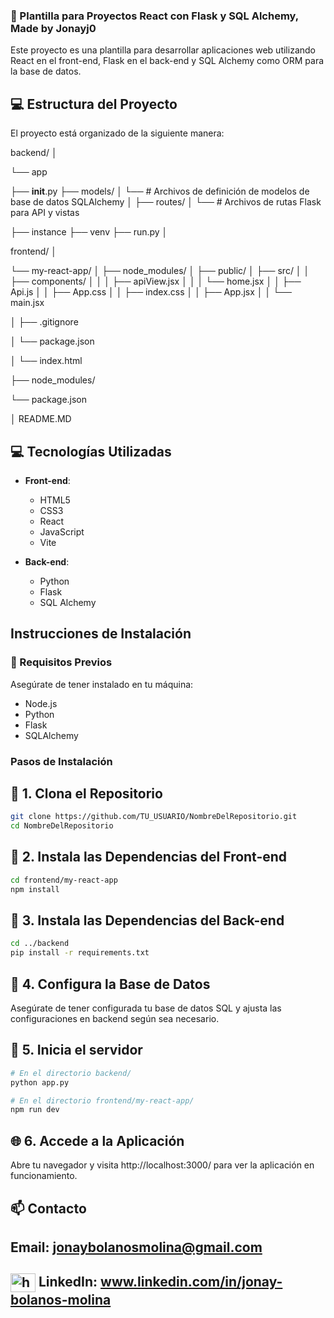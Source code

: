 ### :rocket: Plantilla para Proyectos React con Flask y SQL Alchemy, Made by Jonayj0

Este proyecto es una plantilla para desarrollar aplicaciones web utilizando React en el front-end, Flask en el back-end y SQL Alchemy como ORM para la base de datos.

## :computer: Estructura del Proyecto

El proyecto está organizado de la siguiente manera:

backend/
│

└── app

 ├── __init__.py
 ├── models/
 │ └── # Archivos de definición de modelos de base de datos SQLAlchemy
 │
 ├── routes/
 │ └── # Archivos de rutas Flask para API y vistas
 
├── instance
├── venv
├── run.py
│

frontend/
│

└── my-react-app/
│ ├── node_modules/
│ ├── public/
│ ├── src/
│ │ ├── components/
│ │ │ ├── apiView.jsx
│ │ │ └── home.jsx
│ │ ├── Api.js
│ │ ├── App.css
│ │ ├── index.css
│ │ ├── App.jsx
│ │ └── main.jsx

│ ├── .gitignore

│ └── package.json

│ └── index.html

├── node_modules/

└── package.json

│
README.MD


## 💻 Tecnologías Utilizadas

- **Front-end**:
  - HTML5
  - CSS3
  - React
  - JavaScript
  - Vite

- **Back-end**:
  - Python
  - Flask
  - SQL Alchemy

## Instrucciones de Instalación

### 📝 Requisitos Previos

Asegúrate de tener instalado en tu máquina:

- Node.js
- Python
- Flask
- SQLAlchemy

### Pasos de Instalación

## 📝 1. Clona el Repositorio

   ```bash
   git clone https://github.com/TU_USUARIO/NombreDelRepositorio.git
   cd NombreDelRepositorio
   ```

## 📝 2. Instala las Dependencias del Front-end
```bash
cd frontend/my-react-app
npm install
```

## 📝 3. Instala las Dependencias del Back-end
```bash
cd ../backend
pip install -r requirements.txt
```

## 📝 4. Configura la Base de Datos

Asegúrate de tener configurada tu base de datos SQL y ajusta las configuraciones en backend según sea necesario.

## 📝 5. Inicia el servidor

```bash
# En el directorio backend/
python app.py

# En el directorio frontend/my-react-app/
npm run dev
```

## 🌐 6. Accede a la Aplicación

Abre tu navegador y visita http://localhost:3000/ para ver la aplicación en funcionamiento.

## 📫 Contacto
## Email: jonaybolanosmolina@gmail.com
## <a href="https://www.linkedin.com/in/jonay-bolanos-molina/" target="blank"><img align="center" src="https://raw.githubusercontent.com/rahuldkjain/github-profile-readme-generator/master/src/images/icons/Social/linked-in-alt.svg" alt="https://www.linkedin.com/in/jonay-bolanos-molina/" height="30" width="40" /></a> LinkedIn: www.linkedin.com/in/jonay-bolanos-molina
